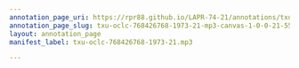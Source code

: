 ```yaml
---
annotation_page_uri: https://rpr88.github.io/LAPR-74-21/annotations/txu-oclc-768426768-1973-21-mp3-canvas-1-0-0-21-55.json
annotation_page_slug: txu-oclc-768426768-1973-21-mp3-canvas-1-0-0-21-55
layout: annotation_page
manifest_label: txu-oclc-768426768-1973-21.mp3

---
```

